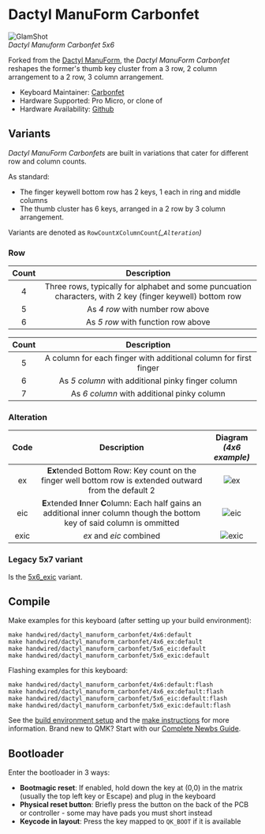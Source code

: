 # Dactyl ManuForm Carbonfet

![GlamShot](https://i.imgur.com/0ugz1C9h.jpg)  
*Dactyl Manuform Carbonfet 5x6*

Forked from the [Dactyl ManuForm](/keyboards/handwired/dactyl_manuform), the *Dactyl ManuForm Carbonfet* reshapes the former's thumb key cluster from a 3 row, 2 column arrangement to a 2 row, 3 column arrangement.

* Keyboard Maintainer: [Carbonfet](https://github.com/carbonfet)
* Hardware Supported: Pro Micro, or clone of
* Hardware Availability: [Github](https://github.com/carbonfet/dactyl-manuform)

## Variants

*Dactyl ManuForm Carbonfets* are built in variations that cater for different row and column counts.  

As standard: 
- The finger keywell bottom row has 2 keys, 1 each in ring and middle columns
- The thumb cluster has 6 keys, arranged in a 2 row by 3 column arrangement. 

Variants are denoted as `RowCount`*x*`ColumnCount`*(_`Alteration`)*

### Row
| Count | Description |
| :---: | :---: |
| 4 | Three rows, typically for alphabet and some puncuation characters, with 2 key (finger keywell) bottom row |
| 5 | As *4 row* with number row above |
| 6 | As *5 row* with function row above |

| Count | Description |
| :---: | :---: |
| 5 | A column for each finger with additional column for first finger |  
| 6 | As *5 column* with additional pinky finger column |
| 7 | As *6 column* with additional pinky column |  

### Alteration
| Code | Description | Diagram </br> *(4x6 example)* |
| :---: | :---: | :---: | 
| ex | **Ex**tended Bottom Row: Key count on the finger well bottom row is extended outward from the default 2 |  ![ex](https://i.imgur.com/ifhDa7Zh.png) |
| eic | **E**xtended **I**nner **C**olumn: Each half gains an additional inner column though the bottom key of said column is ommitted | ![eic](https://i.imgur.com/stuHtsXh.png) |
| exic | *ex* and *eic* combined | ![exic](https://i.imgur.com/t37nF0uh.png) |

### Legacy 5x7 variant

Is the [5x6_exic](./5x6_exic/) variant.

## Compile

Make examples for this keyboard (after setting up your build environment):

    make handwired/dactyl_manuform_carbonfet/4x6:default
    make handwired/dactyl_manuform_carbonfet/4x6_ex:default
    make handwired/dactyl_manuform_carbonfet/5x6_eic:default
    make handwired/dactyl_manuform_carbonfet/5x6_exic:default

Flashing examples for this keyboard:

    make handwired/dactyl_manuform_carbonfet/4x6:default:flash
    make handwired/dactyl_manuform_carbonfet/4x6_ex:default:flash
    make handwired/dactyl_manuform_carbonfet/5x6_eic:default:flash
    make handwired/dactyl_manuform_carbonfet/5x6_exic:default:flash

See the [build environment setup](https://docs.qmk.fm/#/getting_started_build_tools) and the [make instructions](https://docs.qmk.fm/#/getting_started_make_guide) for more information. Brand new to QMK? Start with our [Complete Newbs Guide](https://docs.qmk.fm/#/newbs).

## Bootloader

Enter the bootloader in 3 ways:

* **Bootmagic reset**: If enabled, hold down the key at (0,0) in the matrix (usually the top left key or Escape) and plug in the keyboard
* **Physical reset button**: Briefly press the button on the back of the PCB or controller - some may have pads you must short instead
* **Keycode in layout**: Press the key mapped to `QK_BOOT` if it is available
